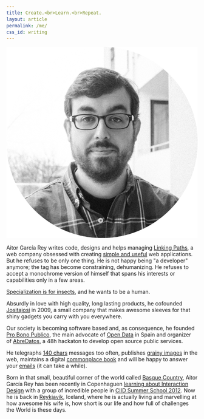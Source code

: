 ```yaml
---
title: Create.<br>Learn.<br>Repeat.
layout: article
permalink: /me/
css_id: writing
---
```


![](/images/bio.png)

Aitor García Rey writes code, designs and helps managing [Linking Paths](http://www.linkingpaths.com), a web company obsessed with creating [simple and useful](http://www.stagehq.com) web applications. But he refuses to be only one thing. He is not happy being "a developer" anymore; the tag has become constraining, dehumanizing. He refuses to accept a monochrome version of himself that spans his interests or capabilities only in a few areas.

[Specialization is for insects](http://en.wikiquote.org/wiki/Robert_A._Heinlein), and he wants to be a human.

Absurdly in love with high quality, long lasting products, he cofounded [Jositajosi](http://jositajosi.etsy.com) in 2009, a small company that makes awesome sleeves for that shiny gadgets you carry with you everywhere.

Our society is becoming software based and, as consequence, he founded [Pro Bono Publico](http://probp.org), the main advocate of [Open Data](http://en.wikipedia.org/wiki/Open_data) in Spain and organizer of [AbreDatos](http://www.abredatos.es/), a 48h hackaton to develop open source public services.

He telegraphs [140 chars](http://twitter.com/_aitor) messages too often, publishes [grainy images](http://www.flickr.com/photos/aitorgarcia) in the web, maintains a digital [commonplace book](http://collecting.aitor.is) and will be happy to answer your [emails](mailto:hello@aitor.is) (it can take a while).

Born in that small, beautiful corner of the world called [Basque Country](http://en.wikipedia.org/wiki/Basque_Country_\(greater_region\)), Aitor García Rey has been recently in Copenhaguen [learning about Interaction Design](/a-ciid-alumni) with a group of incredible people in [CIID Summer School 2012](http://ciid.dk/education/summer-school/summer-school-2012). Now he is back in [Reykjavík](http://en.wikipedia.org/wiki/Reykjav%C3%ADk), Iceland, where he is actually living and marvelling at how awesome his wife is, how short is our life and how full of challenges the World is these days.

